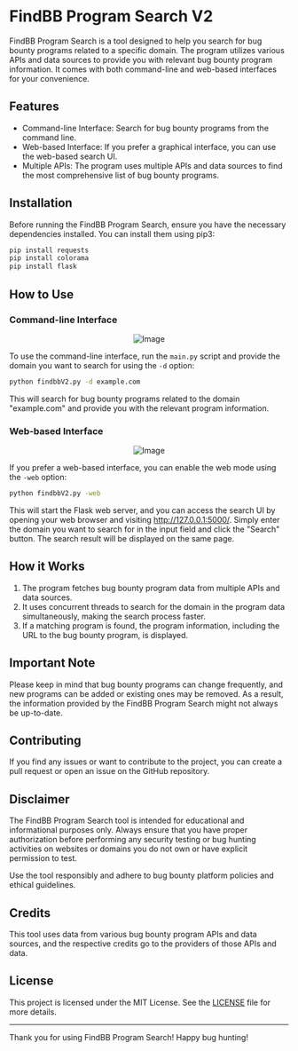 # FindBB Program Search V2

FindBB Program Search is a tool designed to help you search for bug bounty programs related to a specific domain. The program utilizes various APIs and data sources to provide you with relevant bug bounty program information. It comes with both command-line and web-based interfaces for your convenience.

## Features

- Command-line Interface: Search for bug bounty programs from the command line.
- Web-based Interface: If you prefer a graphical interface, you can use the web-based search UI.
- Multiple APIs: The program uses multiple APIs and data sources to find the most comprehensive list of bug bounty programs.

## Installation

Before running the FindBB Program Search, ensure you have the necessary dependencies installed. You can install them using pip3:
```bash
pip install requests
pip install colorama
pip install flask
```

## How to Use

### Command-line Interface
<div style="text-align:center">
    <img src="https://i.ibb.co/MDj3wy5/image.png" alt="Image" />
</div>

To use the command-line interface, run the `main.py` script and provide the domain you want to search for using the `-d` option:

```bash
python findbbV2.py -d example.com
```

This will search for bug bounty programs related to the domain "example.com" and provide you with the relevant program information.

### Web-based Interface
<div style="text-align:center">
    <img src="https://i.ibb.co/BGcXqKS/image.png" alt="Image" />
</div>

If you prefer a web-based interface, you can enable the web mode using the `-web` option:

```bash
python findbbV2.py -web
```

This will start the Flask web server, and you can access the search UI by opening your web browser and visiting http://127.0.0.1:5000/. Simply enter the domain you want to search for in the input field and click the "Search" button. The search result will be displayed on the same page.

## How it Works

1. The program fetches bug bounty program data from multiple APIs and data sources.
2. It uses concurrent threads to search for the domain in the program data simultaneously, making the search process faster.
3. If a matching program is found, the program information, including the URL to the bug bounty program, is displayed.

## Important Note

Please keep in mind that bug bounty programs can change frequently, and new programs can be added or existing ones may be removed. As a result, the information provided by the FindBB Program Search might not always be up-to-date.

## Contributing

If you find any issues or want to contribute to the project, you can create a pull request or open an issue on the GitHub repository.

## Disclaimer

The FindBB Program Search tool is intended for educational and informational purposes only. Always ensure that you have proper authorization before performing any security testing or bug hunting activities on websites or domains you do not own or have explicit permission to test.

Use the tool responsibly and adhere to bug bounty platform policies and ethical guidelines.

## Credits

This tool uses data from various bug bounty program APIs and data sources, and the respective credits go to the providers of those APIs and data.

## License

This project is licensed under the MIT License. See the [LICENSE](LICENSE) file for more details.

---

Thank you for using FindBB Program Search! Happy bug hunting!
